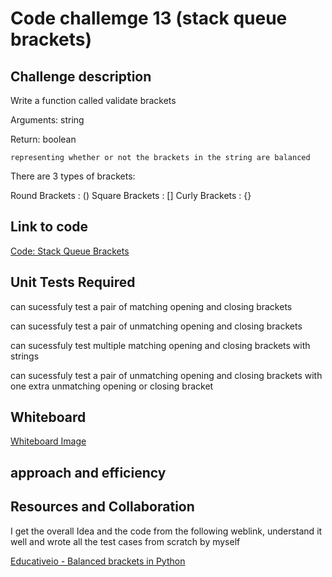 # Code challemge 13 (stack queue brackets)

## Challenge description

Write a function called validate brackets

Arguments: string

Return: boolean

    representing whether or not the brackets in the string are balanced

There are 3 types of brackets:

Round Brackets : ()
Square Brackets : []
Curly Brackets : {}

## Link to code

[Code: Stack Queue Brackets](/home/wonde/codefellows/code-401/data-structures-and-algorithms/python/code_challenges/stack_queue_brackets/stack_queue_brackets.py)

## Unit Tests Required

can sucessfuly test a pair of matching opening and closing brackets

can sucessfuly test a pair of unmatching opening and closing brackets

can sucessfuly test multiple matching opening and closing brackets with strings

can sucessfuly test a pair of unmatching opening and closing brackets with one extra unmatching opening or closing bracket

## Whiteboard

[Whiteboard Image](/home/wonde/codefellows/code-401/data-structures-and-algorithms/python/code_challenges/images/stack-queue-brackets.jpg)

## approach and efficiency

## Resources and Collaboration

I get the overall Idea and the code from the following weblink, understand it well and wrote all the test cases from scratch by myself

[Educativeio - Balanced brackets in Python](https://www.educative.io/edpresso/balanced-brackets-in-python)
